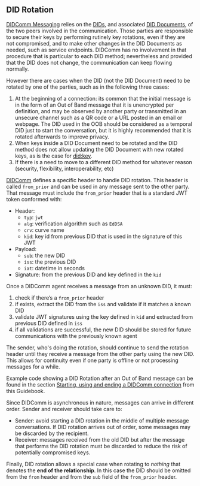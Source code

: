## DID Rotation

[DIDComm Messaging](https://identity.foundation/didcomm-messaging/spec/v2.0/) relies on the [DIDs](https://www.w3.org/TR/did-core/), and associated [DID Documents](https://www.w3.org/TR/did-core/#dfn-did-documents), of the two peers involved in the communication. Those parties are responsible to secure their keys by performing rutinely key rotations, even if they are not compromised, and to make other changes in the DID Documents as needed, such as service endpoints. DIDComm has no involvement in that procedure that is particular to each DID method; nevertheless and provided that the DID does not change, the communication can keep flowing normally.

However there are cases when the DID (not the DID Document) need to be rotated by one of the parties, such as in the following three cases:
1. At the beginning of a connection: its common that the initial message is in the form of an Out of Band message that it is unencrypted per definition, and may be observed by another party or transmitted in an unsecure channel such as a QR code or a URL posted in an email or webpage. The DID used in the OOB should be considered as a temporal DID just to start the conversation, but it is highly recommended that it is rotated afterwards to improve privacy.
2. When keys inside a DID Document need to be rotated and the DID method does not allow updating the DID Document with new rotated keys, as is the case for [did:key](https://w3c-ccg.github.io/did-method-key/).
3. If there is a need to move to a different DID method for whatever reason (security, flexibility, interoperability, etc)

[DIDComm](https://identity.foundation/didcomm-messaging/spec/v2.0/#did-rotation) defines a specific header to handle DID rotation. This header is called `from_prior` and can be used in any message sent to the other party. That message must include the `from_prior` header that is a standard JWT token conformed with:
- Header:
  - `typ`: `jwt`
  - `alg`: verification algorithm such as `EdDSA`
  - `crv`: curve name
  - `kid`: key id from previous DID that is used in the signature of this JWT
- Payload:
  - `sub`: the new DID
  - `iss`: the previous DID
  - `iat`: datetime in seconds
- Signature: from the previous DID and key defined in the `kid`

Once a DIDComm agent receives a message from an unknown DID, it must:
1. check if there’s a `from_prior` header
2. if exists, extract the DID from the `iss` and validate if it matches a known DID
3. validate JWT signatures using the key defined in `kid` and extracted from previous DID defined in `iss`
4. if all validations are successful, the new DID should be stored for future communications with the previously known agent

The sender, who's doing the rotation, should continue to send the rotation header until they receive a message from the other party using the new DID. This allows for continuity even if one party is offline or not processing messages for a while.

Example code showing a DID Rotation after an Out of Band message can be found in the section [Starting, using and ending a DIDComm connection](startConnection.md) from this Guidebook.

Since DIDComm is asynchronous in nature, messages can arrive in different order. Sender and receiver should take care to:
- Sender: avoid starting a DID rotation in the middle of multiple message conversations. If DID rotation arrives out of order, some messages may be discarded by the recipient.
- Receiver: messages received from the old DID but after the message that performs the DID rotation must be discarded to reduce the risk of potentially compromised keys.

Finally, DID rotation allows a special case when rotating to _nothing_ that denotes the **end of the relationship**. In this case the DID should be omitted from the `from` header and from the `sub` field of the `from_prior` header.

